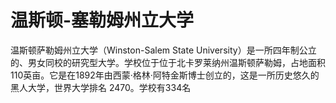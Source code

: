 # 温斯顿-塞勒姆州立大学

温斯顿萨勒姆州立大学（Winston-Salem State University）是一所四年制公立的、男女同校的研究型大学。学校位于位于北卡罗莱纳州温斯顿萨勒姆，占地面积110英亩。它是在1892年由西蒙·格林·阿特金斯博士创立的，这是一所历史悠久的黑人大学，世界大学排名 2470。学校有334名